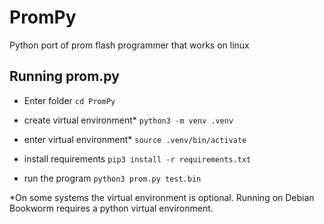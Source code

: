 # PromPy

Python port of prom flash programmer that works on linux

## Running prom.py

* Enter folder
```cd PromPy```

* create virtual environment*
```python3 -m venv .venv```

* enter virtual environment*
```source .venv/bin/activate```

* install requirements
```pip3 install -r requirements.txt```

* run the program
```python3 prom.py test.bin```

*On some systems the virtual environment is optional. Running on Debian Bookworm requires a python virtual environment.
